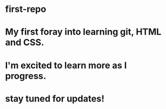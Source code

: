 # first-repo

# My first foray into learning git, HTML and CSS.

# I'm excited to learn more as I progress. 

# stay tuned for updates!